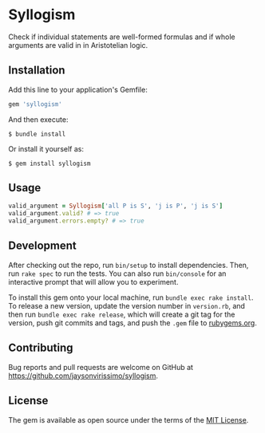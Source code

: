 # Syllogism

Check if individual statements are well-formed formulas and if whole arguments are valid in in Aristotelian logic.

## Installation

Add this line to your application's Gemfile:

```ruby
gem 'syllogism'
```

And then execute:

    $ bundle install

Or install it yourself as:

    $ gem install syllogism

## Usage

```ruby
valid_argument = Syllogism['all P is S', 'j is P', 'j is S']
valid_argument.valid? # => true
valid_argument.errors.empty? # => true
```

## Development

After checking out the repo, run `bin/setup` to install dependencies. Then, run `rake spec` to run the tests. You can also run `bin/console` for an interactive prompt that will allow you to experiment.

To install this gem onto your local machine, run `bundle exec rake install`. To release a new version, update the version number in `version.rb`, and then run `bundle exec rake release`, which will create a git tag for the version, push git commits and tags, and push the `.gem` file to [rubygems.org](https://rubygems.org).

## Contributing

Bug reports and pull requests are welcome on GitHub at https://github.com/jaysonvirissimo/syllogism.


## License

The gem is available as open source under the terms of the [MIT License](https://opensource.org/licenses/MIT).
